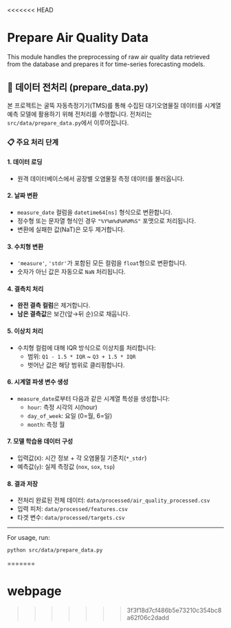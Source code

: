 <<<<<<< HEAD
# Prepare Air Quality Data

This module handles the preprocessing of raw air quality data retrieved from the database and prepares it for time-series forecasting models.

## 🧼 데이터 전처리 (prepare_data.py)

본 프로젝트는 굴뚝 자동측정기기(TMS)를 통해 수집된 대기오염물질 데이터를 시계열 예측 모델에 활용하기 위해 전처리를 수행합니다. 전처리는 `src/data/prepare_data.py`에서 이루어집니다.

### 📋 주요 처리 단계

#### 1. **데이터 로딩**
- 원격 데이터베이스에서 공장별 오염물질 측정 데이터를 불러옵니다.

#### 2. **날짜 변환**
- `measure_date` 컬럼을 `datetime64[ns]` 형식으로 변환합니다.
- 정수형 또는 문자열 형식인 경우 `"%Y%m%d%H%M%S"` 포맷으로 처리됩니다.
- 변환에 실패한 값(NaT)은 모두 제거합니다.

#### 3. **수치형 변환**
- `'measure'`, `'stdr'`가 포함된 모든 컬럼을 `float`형으로 변환합니다.
- 숫자가 아닌 값은 자동으로 `NaN` 처리됩니다.

#### 4. **결측치 처리**
- **완전 결측 컬럼**은 제거합니다.
- **남은 결측값**은 보간(앞→뒤 순)으로 채웁니다.

#### 5. **이상치 처리**
- 수치형 컬럼에 대해 IQR 방식으로 이상치를 처리합니다:
  - 범위: `Q1 - 1.5 * IQR` ~ `Q3 + 1.5 * IQR`
  - 벗어난 값은 해당 범위로 클리핑합니다.

#### 6. **시계열 파생 변수 생성**
- `measure_date`로부터 다음과 같은 시계열 특성을 생성합니다:
  - `hour`: 측정 시각의 시(hour)
  - `day_of_week`: 요일 (0=월, 6=일)
  - `month`: 측정 월

#### 7. **모델 학습용 데이터 구성**
- 입력값(`X`): 시간 정보 + 각 오염물질 기준치(`*_stdr`)
- 예측값(`y`): 실제 측정값 (`nox`, `sox`, `tsp`)

#### 8. **결과 저장**
- 전처리 완료된 전체 데이터: `data/processed/air_quality_processed.csv`
- 입력 피처: `data/processed/features.csv`
- 타겟 변수: `data/processed/targets.csv`

---

For usage, run:
```bash
python src/data/prepare_data.py
```
=======
# webpage
>>>>>>> 3f3f18d7cf486b5e73210c354bc8a62f06c2dadd
